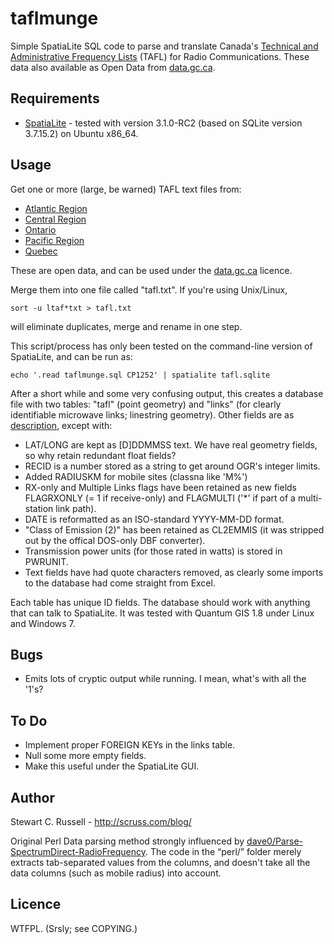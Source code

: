 taflmunge
=========

Simple SpatiaLite SQL code to parse and translate Canada's
[Technical and Administrative Frequency Lists](http://www.ic.gc.ca/eic/site/tafl-ltaf.nsf/eng/home
"Technical and Administrative Frequency Lists") (TAFL) for Radio
Communications. These data also available as Open Data from
[data.gc.ca](http://data.gc.ca/ "data.gc.ca"). 

Requirements
------------

* [SpatiaLite](http://www.gaia-gis.it/gaia-sins/index.html
  "SpatiaLite") - tested with version 3.1.0-RC2 (based on SQLite
  version 3.7.15.2) on Ubuntu x86_64.

Usage
-----

Get one or more (large, be warned) TAFL text files from:
* [Atlantic Region](http://spectrum.ic.gc.ca/pub/gcopendata/ltaf_atl_tafl.txt)
* [Central Region](http://spectrum.ic.gc.ca/pub/gcopendata/ltaf_cen_tafl.txt)
* [Ontario](http://spectrum.ic.gc.ca/pub/gcopendata/ltaf_ont_tafl.txt)
* [Pacific Region](http://spectrum.ic.gc.ca/pub/gcopendata/ltaf_pac_tafl.txt)
* [Quebec](http://spectrum.ic.gc.ca/pub/gcopendata/ltaf_que_tafl.txt)

These are open data, and can be used under the
[data.gc.ca](http://data.gc.ca/ "data.gc.ca") licence.

Merge them into one file called "tafl.txt". If you're using
Unix/Linux,

    sort -u ltaf*txt > tafl.txt

will eliminate duplicates, merge and rename in one step.

This script/process has only been tested on the command-line version
of SpatiaLite, and can be run as:

    echo '.read taflmunge.sql CP1252' | spatialite tafl.sqlite
	
After a short while and some very confusing output, this creates a
database file with two tables: "tafl" (point geometry) and "links" (for
clearly identifiable microwave links; linestring geometry). Other
fields are as
[description](http://spectrum.ic.gc.ca/tafl/tafl/tafl.txt), except
with:

* LAT/LONG are kept as [D]DDMMSS text. We have real geometry fields,
  so why retain redundant float fields?
* RECID is a number stored as a string to get around OGR's integer limits.
* Added RADIUSKM for mobile sites (classna like 'M%')
* RX-only and Multiple Links flags have been retained as new fields
  FLAGRXONLY (= 1 if receive-only) and FLAGMULTI ('*' if part of a
  multi-station link path).
* DATE is reformatted as an ISO-standard YYYY-MM-DD format.
* "Class of Emission (2)" has been retained as CL2EMMIS (it was
  stripped out by the offical DOS-only DBF converter).
* Transmission power units (for those rated in watts) is stored in PWRUNIT.
* Text fields have had quote characters removed, as clearly some
  imports to the database had come straight from Excel. 

Each table has unique ID fields. The database should work with
anything that can talk to SpatiaLite. It was tested with Quantum GIS
1.8 under Linux and Windows 7.

Bugs
----

* Emits lots of cryptic output while running. I mean, what's with all
  the '1's?

To Do
-----

* Implement proper FOREIGN KEYs in the links table.
* Null some more empty fields.
* Make this useful under the SpatiaLite GUI.

Author
------

Stewart C. Russell - http://scruss.com/blog/

Original Perl Data parsing method strongly influenced by
[dave0/Parse-SpectrumDirect-RadioFrequency](https://github.com/dave0/Parse-SpectrumDirect-RadioFrequency
"dave0/Parse-SpectrumDirect-RadioFrequency"). The code in the “perl/”
folder merely extracts tab-separated values from the columns, and
doesn't take all the data columns (such as mobile radius) into account.

Licence
-------

WTFPL. (Srsly; see COPYING.)
